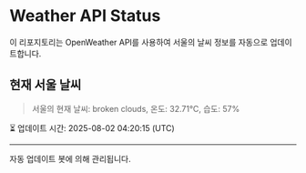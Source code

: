 
# Weather API Status

이 리포지토리는 OpenWeather API를 사용하여 서울의 날씨 정보를 자동으로 업데이트합니다.

## 현재 서울 날씨
> 서울의 현재 날씨: broken clouds, 온도: 32.71°C, 습도: 57%

⏳ 업데이트 시간: 2025-08-02 04:20:15 (UTC)

---
자동 업데이트 봇에 의해 관리됩니다.
